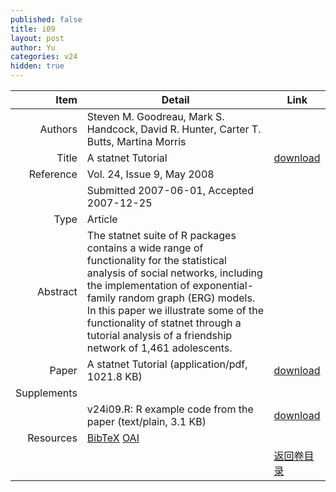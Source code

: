 ```yaml
---
published: false
title: i09
layout: post
author: Yu
categories: v24
hidden: true
---
```


| Item | Detail | Link |
|---:|---|---|
| Authors | Steven M. Goodreau, Mark S. Handcock, David R. Hunter, Carter T. Butts, Martina Morris| |
| Title |A statnet Tutorial | [download](http://www.jstatsoft.org/v24/i09/paper) |
| Reference |Vol. 24, Issue 9, May 2008 | |
| | Submitted 2007-06-01, Accepted 2007-12-25| | 
| Type | Article| |
| Abstract | The statnet suite of R packages contains a wide range of functionality for the statistical analysis of social networks, including the implementation of exponential-family random graph (ERG) models.  In this paper we illustrate some of the functionality of statnet through a tutorial analysis of a friendship network of 1,461 adolescents. | |
| Paper | A statnet Tutorial  (application/pdf, 1021.8 KB)| [download](http://www.jstatsoft.org/v24/i09/paper) |
| Supplements | | |
| |v24i09.R: R example code from the paper  (text/plain, 3.1 KB)|  [download](http://www.jstatsoft.org/v24/i09/supp/1) |
| Resources | [BibTeX](http://www.jstatsoft.org/v24/i09/bibtex) [OAI](http://www.jstatsoft.org/oai?verb=GetRecord&identifier=oai.jstatsoft/v24/i09&prefix=oai_dc)| |
| |  | [返回卷目录]({{site.baseurl}}/volume/v24.html) |